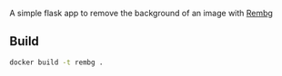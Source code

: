 A simple flask app to remove the background of an image with [Rembg](https://github.com/danielgatis/rembg)

## Build

```bash
docker build -t rembg .
```
